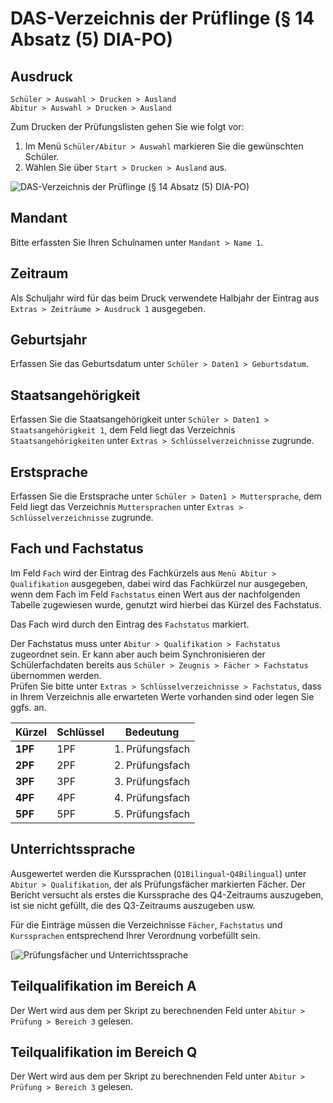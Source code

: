 # DAS-Verzeichnis der Prüflinge (§ 14 Absatz (5) DIA-PO)

[1]:/assets/images/das/das35.02.png "DDAS-Verzeichnis der Prüflinge (§ 14 Absatz (5) DIA-PO)"
[2]:/assets/images/das/das36.png "Prüfungsfächer und Unterrichtssprache"

## Ausdruck

`Schüler > Auswahl > Drucken > Ausland` <br/>
`Abitur > Auswahl > Drucken > Ausland`

Zum Drucken der Prüfungslisten gehen Sie wie folgt vor:

1) Im Menü `Schüler/Abitur > Auswahl` markieren Sie die gewünschten Schüler.
2) Wählen Sie über `Start > Drucken > Ausland` aus.

![DAS-Verzeichnis der Prüflinge (§ 14 Absatz (5) DIA-PO)][1]

## Mandant

Bitte erfassten Sie Ihren Schulnamen unter `Mandant > Name 1`.

## Zeitraum

Als Schuljahr wird für das beim Druck verwendete Halbjahr der Eintrag aus `Extras > Zeiträume > Ausdruck 1` ausgegeben.

## Geburtsjahr

Erfassen Sie das Geburtsdatum unter `Schüler > Daten1 > Geburtsdatum`.

## Staatsangehörigkeit

Erfassen Sie die Staatsangehörigkeit unter `Schüler > Daten1 > Staatsangehörigkeit 1`, dem Feld liegt das Verzeichnis `Staatsangehörigkeiten` unter `Extras > Schlüsselverzeichnisse` zugrunde.

## Erstsprache

Erfassen Sie die Erstsprache unter `Schüler > Daten1 > Muttersprache`, dem Feld liegt das Verzeichnis `Muttersprachen` unter `Extras > Schlüsselverzeichnisse` zugrunde.

## Fach und Fachstatus

Im Feld `Fach` wird der Eintrag des Fachkürzels aus `Menü Abitur > Qualifikation` ausgegeben, dabei wird das Fachkürzel nur ausgegeben, wenn dem Fach im Feld `Fachstatus` einen Wert aus der nachfolgenden Tabelle zugewiesen wurde, genutzt wird hierbei das Kürzel des Fachstatus.

Das Fach wird durch den Eintrag des `Fachstatus` markiert.

Der Fachstatus muss unter `Abitur > Qualifikation > Fachstatus` zugeordnet sein. Er kann aber auch beim Synchronisieren der Schülerfachdaten bereits aus `Schüler > Zeugnis > Fächer > Fachstatus` übernommen werden.  
Prüfen Sie bitte unter `Extras > Schlüsselverzeichnisse > Fachstatus`,  dass in Ihrem Verzeichnis alle erwarteten Werte vorhanden sind oder legen Sie ggfs. an.

| Kürzel | Schlüssel | Bedeutung       |
|--------|-----------|-----------------|
| **1PF**    | 1PF       | 1. Prüfungsfach |
| **2PF**    | 2PF       | 2. Prüfungsfach |
| **3PF**    | 3PF       | 3. Prüfungsfach |
| **4PF**    | 4PF       | 4. Prüfungsfach |
| **5PF**    | 5PF       | 5. Prüfungsfach |

## Unterrichtssprache

Ausgewertet werden die Kurssprachen (`Q1Bilingual`-`Q4Bilingual`) unter `Abitur > Qualifikation`, der als Prüfungsfächer markierten Fächer. Der Bericht versucht als erstes die Kurssprache des Q4-Zeitraums auszugeben, ist sie nicht gefüllt, die des Q3-Zeitraums auszugeben usw.

Für die Einträge müssen die Verzeichnisse `Fächer`, `Fachstatus` und `Kurssprachen` entsprechend Ihrer Verordnung vorbefüllt sein.

[![Prüfungsfächer und Unterrichtssprache][2]

## Teilqualifikation im Bereich A

Der Wert wird aus dem per Skript zu berechnenden Feld unter `Abitur > Prüfung > Bereich 3` gelesen.

## Teilqualifikation im Bereich Q

Der Wert wird aus dem per Skript zu berechnenden Feld unter `Abitur > Prüfung > Bereich 3` gelesen.
